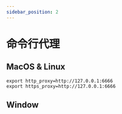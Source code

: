 ```yaml
---
sidebar_position: 2
---
```

# 命令行代理

## MacOS & Linux
```
export http_proxy=http://127.0.0.1:6666 
export https_proxy=http://127.0.0.1:6666 
```
## Window
```

```